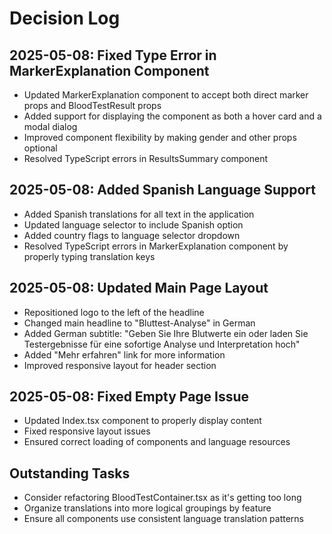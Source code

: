 
# Decision Log

## 2025-05-08: Fixed Type Error in MarkerExplanation Component
- Updated MarkerExplanation component to accept both direct marker props and BloodTestResult props
- Added support for displaying the component as both a hover card and a modal dialog
- Improved component flexibility by making gender and other props optional
- Resolved TypeScript errors in ResultsSummary component

## 2025-05-08: Added Spanish Language Support
- Added Spanish translations for all text in the application
- Updated language selector to include Spanish option
- Added country flags to language selector dropdown
- Resolved TypeScript errors in MarkerExplanation component by properly typing translation keys

## 2025-05-08: Updated Main Page Layout
- Repositioned logo to the left of the headline
- Changed main headline to "Bluttest-Analyse" in German
- Added German subtitle: "Geben Sie Ihre Blutwerte ein oder laden Sie Testergebnisse für eine sofortige Analyse und Interpretation hoch"
- Added "Mehr erfahren" link for more information
- Improved responsive layout for header section

## 2025-05-08: Fixed Empty Page Issue
- Updated Index.tsx component to properly display content
- Fixed responsive layout issues
- Ensured correct loading of components and language resources

## Outstanding Tasks
- Consider refactoring BloodTestContainer.tsx as it's getting too long
- Organize translations into more logical groupings by feature
- Ensure all components use consistent language translation patterns

